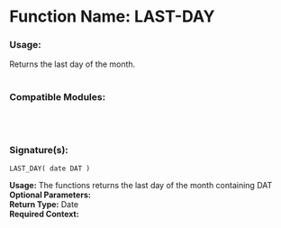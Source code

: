 # Function Name: LAST-DAY

### Usage:
Returns the last day of the month.
<br><br>

### Compatible Modules:

<br><br>

### Signature(s):

```
LAST_DAY( date DAT )
```
**Usage:** The functions returns the last day of the month containing DAT<br>
**Optional Parameters:**<br>
**Return Type:** Date<br>
**Required Context:**<br>
<br>